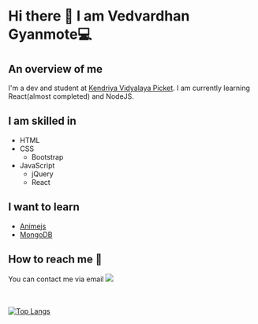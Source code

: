 # Hi there 👋 I am Vedvardhan Gyanmote💻
## An overview of me
I'm a dev and student at <a href="https://picket.kvs.ac.in/">Kendriya Vidyalaya Picket</a>. I am currently learning React(almost completed) and NodeJS.
## I am skilled in
* HTML
* CSS
  * Bootstrap
* JavaScript 
  * jQuery
  * React
## I want to learn
* [Animejs](https://animejs.com)
* [MongoDB](https://www.mongodb.com/)

## How to reach me 📧
You can contact me via email [![](https://img.shields.io/badge/.-Gmail-Red?style=for-the-badge&logo=gmail)](mailto:vedvardhan.g@gmail.com)<br><br><br>


[![Top Langs](https://github-readme-stats.vercel.app/api/top-langs/?username=ved08&&show_icons=true&title_color=151515&icon_color=bb2acf&text_color=151515&bg_color=ffffff)](https://github.com/ved08/)
<!--
**ved08/ved08** is a ✨ _special_ ✨ repository because its `README.md` (this file) appears on your GitHub profile.

Here are some ideas to get you started:

- 🔭 I’m currently working on ...
- 🌱 I’m currently learning ...
- 👯 I’m looking to collaborate on ...
- 🤔 I’m looking for help with ...
- 💬 Ask me about ...
- 📫 How to reach me: ...
- 😄 Pronouns: ...
- ⚡ Fun fact: ...
-->
